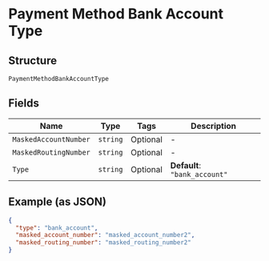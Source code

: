 
# Payment Method Bank Account Type

## Structure

`PaymentMethodBankAccountType`

## Fields

| Name | Type | Tags | Description |
|  --- | --- | --- | --- |
| `MaskedAccountNumber` | `string` | Optional | - |
| `MaskedRoutingNumber` | `string` | Optional | - |
| `Type` | `string` | Optional | **Default**: `"bank_account"` |

## Example (as JSON)

```json
{
  "type": "bank_account",
  "masked_account_number": "masked_account_number2",
  "masked_routing_number": "masked_routing_number2"
}
```


